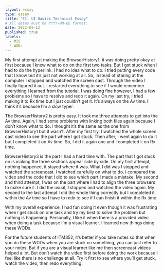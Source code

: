 ```yaml
---
layout: essay
type: essay
title: "E1: UI Basics Technical Essay"
# All dates must be YYYY-MM-DD format!
date: 2022-09-12
published: true
labels:
  - MIS
  - WODs
---
```

My first attempt at making the BrowserHistory1, it was doing pretty okay at first because I knew what to do on the first two tasks. But I got stuck when I had to do the hyperlink. I had no idea what to do. I tried putting every code that I know but it’s just not working at all. So, instead of staring at the computer I stopped and watched the screen cast. Through the video I finally figured it out. I restarted everything to see if I would remember everything I learned from the tutorial. I was doing fine however, I had a few problems so I have to resolve and redo it again. On my last try, I tried making it to Rx time but I just couldn't get it. It’s always on the Av time. I think it’s because I’m a slow typer. 

The BrowserHistory2 is pretty easy. It took me three attempts to get into the Av time. Again, I had some problems with linking both files again because I don’t know what to do. I thought it’s the same as the one from BrowserHistory1 but it wasn’t. After my first try, I watched the whole screen cast video to see the part where I got stuck. Then after, I went again to do it but I completed it on Av time. So, I did it again one and I completed it on Rx time. 

BrowserHistory3 is the part I had a hard time with. The part that I got stuck on is making the  three sections appear side by side. On my first attempt, nothing happened, it stayed where it was. What I did was I stopped and watched the screencast. I watched carefully on what to do. I compared the video and the code that I did to see which part I made a mistake. My second and third attempt, I was on the part where I had to align the three browsers to make sure it. I did the usual, I stopped and watched the video again. My second to the last attempt I did the whole thing correctly but I completed it within the Av time so I have to redo to see if I can finish it within the Rx time.

With my overall experience, I had fun doing it even though it was frustrating when I get stuck on one task and try my best to solve the problem but nothing is happening. Personally, I like it when there is a provided video when doing a task because I’m a visual learner. I learned new things doing these WODs. 

For the future students of ITM352, it’s better if you take notes so that when you do these WODs when you are stuck on something, you can just refer to your notes. But if you are a visual learner like me then screencast videos helped a lot. But don’t watch the video first before doing the work because I feel like there is no challenge at all. Try it first to see where you’ll get stuck, watch the video, then redo everything. 
